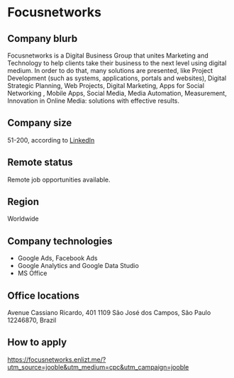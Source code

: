# Focusnetworks

## Company blurb

Focusnetworks is a Digital Business Group that unites Marketing and Technology to help clients take their business to the next level using digital medium. In order to do that, many solutions are presented, like Project Development (such as systems, applications, portals and websites), Digital Strategic Planning, Web Projects, Digital Marketing, Apps for Social Networking , Mobile Apps, Social Media, Media Automation, Measurement, Innovation in Online Media: solutions with effective results.

## Company size

51-200, according to [LinkedIn](https://www.linkedin.com/company/focusnetworks-interactive/)

## Remote status

Remote job opportunities available.

## Region
Worldwide

## Company technologies

- Google Ads, Facebook Ads
- Google Analytics and Google Data Studio
- MS Office

## Office locations

Avenue Cassiano Ricardo, 401
1109
São José dos Campos, São Paulo 12246870, Brazil

## How to apply

https://focusnetworks.enlizt.me/?utm_source=jooble&utm_medium=cpc&utm_campaign=jooble